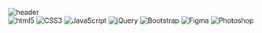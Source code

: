 <!--   <div align=center>
	[![Hits](https://hits.seeyoufarm.com/api/count/incr/badge.svg?url=https%3A%2F%2Fgithub.com%2FAn-ga-hee)](https://hits.seeyoufarm.com) 
  </div>   -->
 ![header](https://capsule-render.vercel.app/api?type=waving&color=auto&height=200&section=header&text=An%20gahee&fontSize=60&fontAlign=22&fontAlignY=38)
 <br>
 ![html5](http://img.shields.io/badge/-HTML5-e8e7d2?style=flat-square&logo=html5&logoColor="black"/)
 ![CSS3](http://img.shields.io/badge/-CSS3-d2d5b88?style=flat-square&logo=css3&logoColor="black"/)
 ![JavaScript](http://img.shields.io/badge/-JavaScript-bdc2bb?style=flat-square&logo=javascript&logoColor="black"/)
 ![jQuery](http://img.shields.io/badge/-jQuery-c9ba98?style=flat-square&logo=jquery&logoColor="black"/)
 ![Bootstrap](http://img.shields.io/badge/-Bootstrap-14dce3?style=flat-square&logo=bootstrap&logoColor="black"/)
  ![Figma](http://img.shields.io/badge/-Figma-007dff?style=flat-square&logo=figma&logoColor="black"/)
  ![Photoshop](http://img.shields.io/badge/-Photoshop-007dff?style=flat-square&logo=adobephotoshop&logoColor="black"/)
